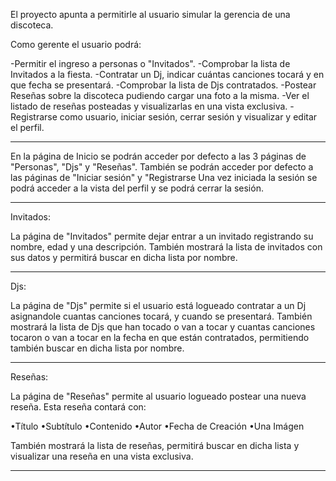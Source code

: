 El proyecto apunta a permitirle al usuario simular la gerencia de una discoteca.

Como gerente el usuario podrá:

-Permitir el ingreso a personas o "Invitados".
-Comprobar la lista de Invitados a la fiesta.
-Contratar un Dj, indicar cuántas canciones tocará y en que fecha se presentará.
-Comprobar la lista de Djs contratados.
-Postear Reseñas sobre la discoteca pudiendo cargar una foto a la misma.
-Ver el listado de reseñas posteadas y visualizarlas en una vista exclusiva.
-Registrarse como usuario, iniciar sesión, cerrar sesión y visualizar y editar el perfil.


*********************************************************************************

En la página de Inicio se podrán acceder por defecto a las 3 páginas de "Personas", "Djs" y "Reseñas".
También se podrán acceder por defecto a las páginas de "Iniciar sesión" y "Registrarse
Una vez iniciada la sesión se podrá acceder a la vista del perfil y se podrá cerrar la sesión.

*********************************************************************************

Invitados:

La página de "Invitados" permite dejar entrar a un invitado registrando su nombre, edad y una descripción.
También mostrará la lista de invitados con sus datos y permitirá buscar en dicha lista por nombre.

*********************************************************************************

Djs:

La página de "Djs" permite si el usuario está logueado contratar a un Dj asignandole cuantas canciones tocará, y cuando se presentará.
También mostrará la lista de Djs que han tocado o van a tocar y cuantas canciones tocaron o van a tocar en la fecha en que están contratados, permitiendo también buscar en dicha lista por nombre.

*********************************************************************************

Reseñas:

La página de "Reseñas" permite al usuario logueado postear una nueva reseña.
Esta reseña contará con:

 •Título
 •Subtítulo
 •Contenido
 •Autor
 •Fecha de Creación
 •Una Imágen

También mostrará la lista de reseñas, permitirá buscar en dicha lista y visualizar una reseña en una vista exclusiva.


*********************************************************************************

